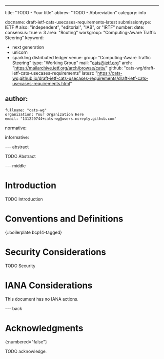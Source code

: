 ---
title: "TODO - Your title"
abbrev: "TODO - Abbreviation"
category: info

docname: draft-ietf-cats-usecases-requirements-latest
submissiontype: IETF  # also: "independent", "editorial", "IAB", or "IRTF"
number:
date:
consensus: true
v: 3
area: "Routing"
workgroup: "Computing-Aware Traffic Steering"
keyword:
 - next generation
 - unicorn
 - sparkling distributed ledger
venue:
  group: "Computing-Aware Traffic Steering"
  type: "Working Group"
  mail: "cats@ietf.org"
  arch: "https://mailarchive.ietf.org/arch/browse/cats/"
  github: "cats-wg/draft-ietf-cats-usecases-requirements"
  latest: "https://cats-wg.github.io/draft-ietf-cats-usecases-requirements/draft-ietf-cats-usecases-requirements.html"

author:
 -
    fullname: "cats-wg"
    organization: Your Organization Here
    email: "131229744+cats-wg@users.noreply.github.com"

normative:

informative:


--- abstract

TODO Abstract


--- middle

# Introduction

TODO Introduction


# Conventions and Definitions

{::boilerplate bcp14-tagged}


# Security Considerations

TODO Security


# IANA Considerations

This document has no IANA actions.


--- back

# Acknowledgments
{:numbered="false"}

TODO acknowledge.
